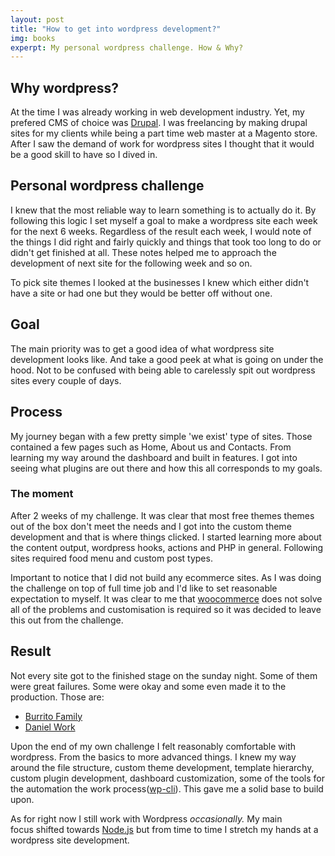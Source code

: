 ```yaml
---
layout: post
title: "How to get into wordpress development?"
img: books
experpt: My personal wordpress challenge. How & Why?
---
```


## Why wordpress?

At the time I was already working in web development industry. Yet, my prefered CMS of choice was <a href="https://www.drupal.org/">Drupal</a>. I was freelancing by making drupal sites for my clients while being a part time web master at a Magento store. After I saw the demand of work for wordpress sites I thought that it would be a good skill to have so I dived in.

## Personal wordpress challenge

I knew that the most reliable way to learn something is to actually do it. By following this logic I set myself a goal to make a wordpress site each week for the next 6 weeks. Regardless of the result each week, I would note of the things I did right and fairly quickly and things that took too long to do or didn't get finished at all. These notes helped me to approach the development of next site for the following week and so on.

To pick site themes I looked at the businesses I knew which either didn't have a site or had one but they would be better off without one.

## Goal

The main priority was to get a good idea of what wordpress site development looks like. And take a good peek at what is going on under the hood. Not to be confused with being able to carelessly spit out wordpress sites every couple of days.

## Process

My journey began with a few pretty simple 'we exist' type of sites. Those contained a few pages such as Home, About us and Contacts. From learning my way around the dashboard and built in features. I got into seeing what plugins are out there and how this all corresponds to my goals.

### The moment

After 2 weeks of my challenge. It was clear that most free themes themes out of the box don't meet the needs and I got into the custom theme development and that is where things clicked. I started learning more about the content output, wordpress hooks, actions and PHP in general. Following sites required food menu and custom post types.

Important to notice that I did not build any ecommerce sites. As I was doing the challenge on top of full time job and I'd like to set reasonable expectation to myself. It was clear to me that <a href="https://woocommerce.com/">woocommerce</a> does not solve all of the problems and customisation is required so it was decided to leave this out from the challenge.

## Result

Not every site got to the finished stage on the sunday night. Some of them were great failures. Some were okay and some even made it to the production. Those are:

- <a href="http://burritofamily.ru">Burrito Family</a>
- <a href="http://danielwork.eu">Daniel Work</a>

Upon the end of my own challenge I felt reasonably comfortable with wordpress. From the basics to more advanced things. I knew my way around the file structure, custom theme development, template hierarchy, custom plugin development, dashboard customization, some of the tools for the automation the work process(<a href="http://wp-cli.org/">wp-cli</a>). This gave me a solid base to build upon.

As for right now I still work with Wordpress <em>occasionally.</em> My main focus shifted towards <a href="https://nodejs.org/">Node.js</a> but from time to time I stretch my hands at a wordpress site development.
